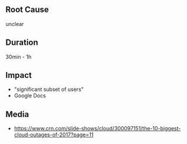 ## Root Cause

unclear

## Duration

30min - 1h

##  Impact

- "significant subset of users"
- Google Docs

## Media

- https://www.crn.com/slide-shows/cloud/300097151/the-10-biggest-cloud-outages-of-2017?page=11
